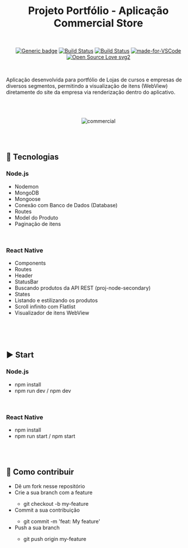 <div align="center"> 

# Projeto Portfólio - Aplicação Commercial Store

</div>

<br>

<div align="center">

[![Generic badge](https://img.shields.io/badge/Made%20by-Renan%20Borba-purple.svg)](https://shields.io/) [![Build Status](https://img.shields.io/github/stars/RenanBorba/commercial-store.svg)](https://github.com/RenanBorba/commercial-store) [![Build Status](https://img.shields.io/github/forks/RenanBorba/commercial-store.svg)](https://github.com/RenanBorba/commercial-store) [![made-for-VSCode](https://img.shields.io/badge/Made%20for-VSCode-1f425f.svg)](https://code.visualstudio.com/) [![Open Source Love svg2](https://badges.frapsoft.com/os/v2/open-source.svg?v=103)](https://github.com/ellerbrock/open-source-badges/)

</div>

<br>

Aplicação desenvolvida para portfólio de Lojas de cursos e empresas de diversos segmentos, permitindo a visualização de itens (WebView) diretamente do site da empresa via renderização dentro do aplicativo.

<br><br>

<div align="center">

![commercial](https://user-images.githubusercontent.com/48495838/84693212-8a742000-af1d-11ea-9dd5-37f461a292cb.png)

</div>

<br><br>

## :rocket: Tecnologias
### Node.js
<ul>
  <li>Nodemon</li>
  <li>MongoDB</li>
  <li>Mongoose</li>
  <li>Conexão com Banco de Dados (Database)</li>
  <li>Routes</li>
  <li>Model do Produto</li>
  <li>Paginação de itens</li>
</ul>
<br>

### React Native
<ul>
  <li>Components</li>
  <li>Routes</li>
  <li>Header</li>
  <li>StatusBar</li>
  <li>Buscando produtos da API REST (proj-node-secondary)</li>
  <li>States</li>
  <li>Listando e estilizando os produtos</li>
  <li>Scroll infinito com Flatlist</li>
  <li>Visualizador de itens WebView</li>
</ul>

<br><br><br>

## :arrow_forward: Start
### Node.js
<ul> 
  <li>npm install</li>
  <li>npm run dev / npm dev</li>
</ul>

<br>

### React Native
<ul> 
  <li>npm install</li>
  <li>npm run start / npm start</li>
</ul>

<br><br>

## :punch: Como contribuir
<ul>
  <li>Dê um fork nesse repositório</li>
  <li>Crie a sua branch com a feature</li>
    <ul>
      <li>git checkout -b my-feature</li>
    </ul>
  <li>Commit a sua contribuição</li>
    <ul>
      <li>git commit -m 'feat: My feature'</li>
    </ul>
  <li>Push a sua branch</li>
    <ul>
      <li>git push origin my-feature</li>
    </ul>
</ul>
